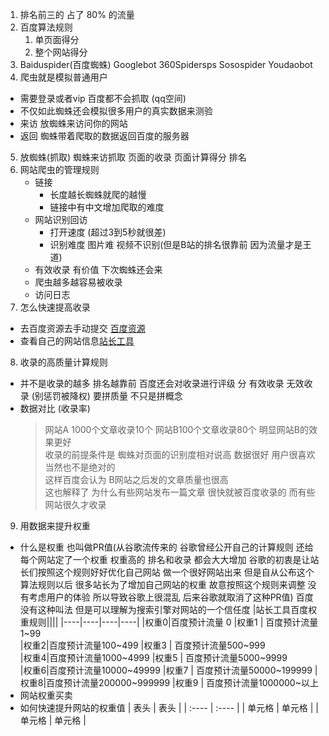 1. 排名前三的 占了 80% 的流量
2. 百度算法规则
    1. 单页面得分
    2. 整个网站得分
3. Baiduspider(百度蜘蛛)  Googlebot 360Spidersps Sosospider Youdaobot 
4. 爬虫就是模拟普通用户 
- 需要登录或者vip 百度都不会抓取 (qq空间) 
- 不仅如此蜘蛛还会模拟很多用户的真实数据来测验
- 来访 放蜘蛛来访问你的网站
- 返回 蜘蛛带着爬取的数据返回百度的服务器
5. 放蜘蛛(抓取) 蜘蛛来访抓取  页面的收录 页面计算得分 排名
6. 网站爬虫的管理规则
    - 链接 
        - 长度越长蜘蛛就爬的越慢
        - 链接中有中文增加爬取的难度
    - 网站识别回访
        - 打开速度 (超过3到5秒就很差)
        - 识别难度 图片难 视频不识别(但是B站的排名很靠前 因为流量才是王道)
    - 有效收录 有价值 下次蜘蛛还会来
    - 爬虫越多越容易被收录
    - 访问日志
7. 怎么快速提高收录
- 去百度资源去手动提交 [百度资源](https://ziyuan.baidu.com/)
- 查看自己的网站信息[站长工具](tool.chinaz.com)
8. 收录的高质量计算规则
-  并不是收录的越多 排名越靠前  百度还会对收录进行评级  分 有效收录 无效收录 (别惩罚被降权) 要拼质量 不只是拼概念
- 数据对比 (收录率)
    > 网站A 1000个文章收录10个  网站B100个文章收录80个 明显网站B的效果更好 <br/>
    > 收录的前提条件是 蜘蛛对页面的识别度相对说高 数据很好 用户很喜欢 当然也不是绝对的 <br/>
    > 这样百度会认为 B网站之后发的文章质量也很高 <br/>
    > 这也解释了 为什么有些网站发布一篇文章 很快就被百度收录的 而有些网站很久才收录
9. 用数据来提升权重
- 什么是权重
    也叫做PR值(从谷歌流传来的 谷歌曾经公开自己的计算规则 还给每个网站定了一个权重 权重高的 排名和收录 都会大大增加 谷歌的初衷是让站长们按照这个规则好好优化自己网站 做一个很好网站出来 但是自从公布这个算法规则以后 很多站长为了增加自己网站的权重 故意按照这个规则来调整 没有考虑用户的体验 所以导致谷歌上很混乱 后来谷歌就取消了这种PR值) 百度没有这种叫法 但是可以理解为搜索引擎对网站的一个信任度
    |站长工具百度权重规则||||
    |----|----|----|----|
    |权重0|百度预计流量 0            |权重1	| 百度预计流量1~99         
    |权重2|百度预计流量100~499 	     |权重3	| 百度预计流量500~999      
    |权重4|百度预计流量1000~4999	 |权重5	| 百度预计流量5000~9999    
    |权重6|百度预计流量10000~49999	 |权重7	| 百度预计流量50000~199999 
    |权重8|百度预计流量200000~999999 |权重9	| 百度预计流量1000000~以上   
- 网站权重买卖
- 如何快速提升网站的权重值
|  表头   | 表头  |
|  :----  | :----  |
| 单元格  | 单元格 |
| 单元格  | 单元格 |
